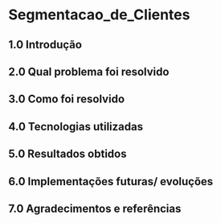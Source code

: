 # Segmentacao_de_Clientes

## 1.0 Introdução

## 2.0 Qual problema foi resolvido

## 3.0 Como foi resolvido

## 4.0 Tecnologias utilizadas

## 5.0 Resultados obtidos

## 6.0 Implementações futuras/ evoluções

## 7.0 Agradecimentos e referências
